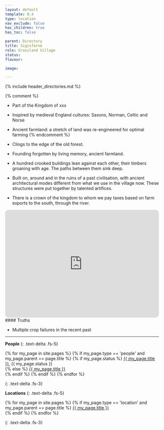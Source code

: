 ```yaml
---
layout: default
template: 0.4
type: location
nav_exclude: false
has_children: true
has_toc: false

parent: Directory
title: Sigisfarne
role: Grassland Village
status: 
flavour: 

image: 

---
```


{% include header_directories.md %}

{% comment %} 
- Part of the Kingdom of xxx
- Inspired by medieval England cultures: Saxons, Norman, Celtic and Norse 
- Ancient farmland: a stretch of land was re-engineered for optimal farming
{% endcomment %} 

- Clings to the edge of the old forest.
- Founding forgotten by living memory, ancient farmland.
- A hundred crooked buildings lean against each other, their timbers groaning with age. The paths between them sink deep.
- Built on, around and in the ruins of a past civilisation, with ancient architectural modes different from what we use in the village now. These structures were put together by talented artifices.
- There is a crown of the kingdom to whom we pay taxes based on farm exports to the south, through the river.

<iframe style="border-radius:12px" src="https://petracoding.github.io/pinterest/board.html?link=estevaoseco/unsettled/sigisfarne/&hideHeader=1&hideFooter=1&transparent=1" width="100%" height="352" style="color-scheme: site" frameBorder="0" allowfullscreen=""></iframe>
#### Truths

- Multiple crop failures in the recent past

---

**People**
{: .text-delta .fs-5}
<p>
{% for my_page in site.pages %}
	{% if my_page.type == 'people' and my_page.parent == page.title %}
        {% if my_page.status %}
	        <a href="{{ site.url }}{{ my_page.url }}">{{ my_page.title }}</a>, {{ my_page.status }}<br>
        {% else %}
            <a href="{{ site.url }}{{ my_page.url }}">{{ my_page.title }}</a><br>
        {% endif %}
      {% endif %}
{% endfor %}
</p>
{: .text-delta .fs-3}

**Locations**
{: .text-delta .fs-5}
<p>
{% for my_page in site.pages %}
     {% if my_page.type == 'location' and my_page.parent == page.title %}
        <a href="{{ site.url }}{{ my_page.url }}">{{ my_page.title }}</a><br>
    {% endif %}
{% endfor %}
</p>
{: .text-delta .fs-3}

